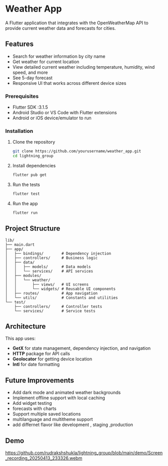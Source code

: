 # Weather App

A Flutter application that integrates with the OpenWeatherMap API to provide current weather data and forecasts for cities.

## Features

- Search for weather information by city name
- Get weather for current location
- View detailed current weather including temperature, humidity, wind speed, and more
- See 5-day forecast
- Responsive UI that works across different device sizes

### Prerequisites

- Flutter SDK :3.1.5
- Android Studio or VS Code with Flutter extensions
- Android or iOS device/emulator to run

### Installation

1. Clone the repository
   ```bash
   git clone https://github.com/yourusername/weather_app.git
   cd lightning_group
   ```

2. Install dependencies
   ```bash
   flutter pub get
   ```

3. Run the tests
   ```bash
   flutter test
   ```

4. Run the app
   ```bash
   flutter run
   ```



## Project Structure

```
lib/
├── main.dart
├── app/
│   ├── bindings/        # Dependency injection
│   ├── controllers/     # Business logic
│   ├── data/
│   │   ├── models/      # Data models
│   │   └── services/    # API services
│   ├── modules/
│   │   └── weather/
│   │       ├── views/   # UI screens
│   │       └── widgets/ # Reusable UI components
│   ├── routes/          # App navigation
│   └── utils/           # Constants and utilities
└── test/
    ├── controllers/     # Controller tests
    └── services/        # Service tests
```

## Architecture

This app uses:
- **GetX** for state management, dependency injection, and navigation
- **HTTP** package for API calls
- **Geolocator** for getting device location
- **Intl** for date formatting


## Future Improvements

- Add dark mode and animated weather backgrounds
- Implement offline support with local caching
- Add widget testing
- forecasts with charts
- Support multiple saved locations
- multilanguage and multitheme support
- add differnet flavor like development , staging ,production

## Demo

https://github.com/rudrakshshukla/lightning_group/blob/main/demo/Screen_recording_20250413_233326.webm
